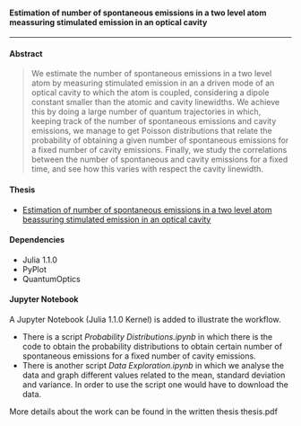 #### **Estimation of number of spontaneous emissions in a two level atom meassuring stimulated emission in an optical cavity**
***
#### **Abstract** 
> We estimate the number of spontaneous emissions in a two level atom by measuring stimulated emission in an a driven mode of an optical cavity to which the atom is coupled, considering a dipole constant smaller than the atomic and cavity linewidths. We achieve this by doing a large number of quantum trajectories in which, keeping track of the number of spontaneous emissions and cavity emissions, we manage to get Poisson distributions that relate the probability of obtaining a given number of spontaneous emissions for a fixed number of cavity emissions. Finally, we study the correlations between the number of spontaneous and cavity emissions for a fixed time, and see how this varies with respect the cavity linewidth.
#### Thesis 
- [Estimation of number of spontaneous emissions in a two level atom beassuring stimulated emission in an optical cavity](https://github.com/gpreisser/Thesis_Project/blob/master/thesis.pdf)
#### Dependencies
- Julia 1.1.0
- PyPlot
- QuantumOptics
#### Jupyter Notebook
A Jupyter Notebook (Julia 1.1.0 Kernel) is added to illustrate the workflow. 
- There is a script *Probability Distributions.ipynb* in which there is the code to obtain the probability distributions to obtain certain number of spontaneous emissions for a fixed number of cavity emissions.
- There is another script *Data Exploration.ipynb* in which we analyse the data and graph different values related to the mean, standard deviation and variance. In order to use the script one would have to download the data.

More details about the work can be found in the written thesis thesis.pdf
